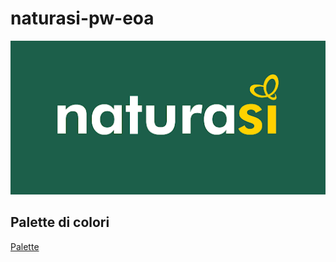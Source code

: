 # naturasi-pw-eoa
![Logo](https://raw.githubusercontent.com/Censacrof/naturasi-pw-eoa/master/immagini/logo-512x250.png?token=ADXFJT5C7UU4XNR7QVRHJHDBLXGP6)

## Palette di colori
[Palette](https://coolors.co/5a7912-1c5f4a-ffd200-ffffff-cc9966)
